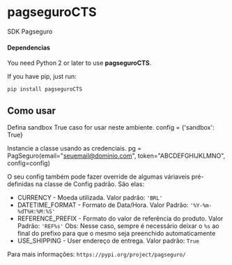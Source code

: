 # pagseguroCTS
SDK Pagseguro

#### Dependencias
You need Python 2 or later to use **pagseguroCTS**.

If you have pip, just run:
```
pip install pagseguroCTS
```
## Como usar

Defina sandbox True caso for usar neste ambiente. 
config = {'sandbox': True}

Instancie a classe usando as credenciais.
pg = PagSeguro(email="seuemail@dominio.com", token="ABCDEFGHIJKLMNO", config=config)


O seu config também pode fazer override de algumas váriaveis pré-definidas na classe de Config padrão. 
São elas:

- CURRENCY - Moeda utilizada. Valor padrão: `'BRL'`
- DATETIME_FORMAT - Formato de Data/Hora. Valor Padrão: `'%Y-%m-%dT%H:%M:%S'`
- REFERENCE_PREFIX - Formato do valor de referência do produto. Valor Padrão: `'REF%s'` Obs: Nesse caso, sempre é necessário deixar o `%s` ao final do prefixo para que o mesmo seja preenchido automaticamente
- USE_SHIPPING - User endereço de entrega. Valor padrão: `True`

Para mais informações: `https://pypi.org/project/pagseguro/`

